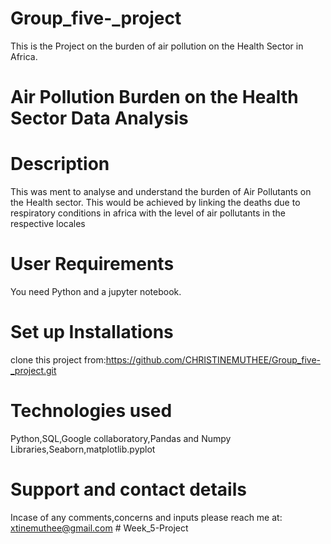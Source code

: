 # Group_five-_project
This is the Project on the burden of air pollution on the Health Sector in Africa.
# Air Pollution Burden on the Health Sector Data Analysis
# Description
This was ment to analyse and understand the burden of Air Pollutants on the Health sector.
This would be achieved by linking the deaths due to respiratory conditions in africa with the level of air pollutants in the respective locales
# User Requirements
You need Python and a jupyter notebook.
# Set up Installations
clone this project from:https://github.com/CHRISTINEMUTHEE/Group_five-_project.git
# Technologies used
Python,SQL,Google collaboratory,Pandas and Numpy Libraries,Seaborn,matplotlib.pyplot
# Support and contact details
Incase of any comments,concerns and inputs please reach me at:
xtinemuthee@gmail.com #   W e e k _ 5 - P r o j e c t  
 